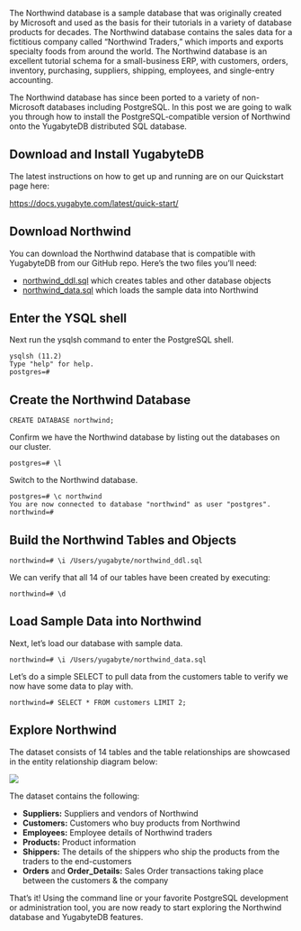 The Northwind database is a sample database that was originally created by Microsoft and used as the basis for their tutorials in a variety of database products for decades. The Northwind database contains the sales data for a fictitious company called “Northwind Traders,” which imports and exports specialty foods from around the world.  The Northwind database is an excellent tutorial schema for a small-business ERP, with customers, orders, inventory, purchasing, suppliers, shipping, employees, and single-entry accounting. 

The Northwind database has since been ported to a variety of non-Microsoft databases including PostgreSQL. In this post we are going to walk you through how to install the PostgreSQL-compatible version of Northwind onto the YugabyteDB distributed SQL database.

## Download and Install YugabyteDB

The latest instructions on how to get up and running are on our Quickstart page here:

https://docs.yugabyte.com/latest/quick-start/

## Download Northwind

You can download the Northwind database that is compatible with YugabyteDB from our GitHub repo. Here’s the two files you’ll need:

* [northwind_ddl.sql](https://raw.githubusercontent.com/Yugabyte/yugabyte-db/master/sample/northwind_ddl.sql) which creates tables and other database objects
* [northwind_data.sql](https://raw.githubusercontent.com/Yugabyte/yugabyte-db/master/sample/northwind_data.sql) which loads the sample data into Northwind

## Enter the YSQL shell

Next run the ysqlsh command to enter the PostgreSQL shell.

```$ ./bin/ysqlsh  --echo-queries
ysqlsh (11.2)
Type "help" for help.
postgres=#
```

## Create the Northwind Database

```
CREATE DATABASE northwind;
```

Confirm we have the Northwind database by listing out the databases on our cluster.

```
postgres=# \l
```

Switch to the Northwind database.

```
postgres=# \c northwind
You are now connected to database "northwind" as user "postgres".
northwind=# 
```

## Build the Northwind Tables and Objects

```
northwind=# \i /Users/yugabyte/northwind_ddl.sql
```
We can verify that all 14 of our tables have been created by executing:

```
northwind=# \d
```

## Load Sample Data into Northwind

Next, let’s load our database with sample data.

```
northwind=# \i /Users/yugabyte/northwind_data.sql
```

Let’s do a simple SELECT to pull data from the customers table to verify we now have some data to play with.

```
northwind=# SELECT * FROM customers LIMIT 2;
```

## Explore Northwind
 
The dataset consists of 14 tables and the table relationships are showcased in the entity relationship diagram below:

![](https://static.packt-cdn.com/products/9781782170907/graphics/0907EN_02_09.jpg)

The dataset contains the following:

* **Suppliers:** Suppliers and vendors of Northwind
* **Customers:** Customers who buy products from Northwind
* **Employees:** Employee details of Northwind traders
* **Products:** Product information
* **Shippers:** The details of the shippers who ship the products from the traders to the end-customers
* **Orders** and **Order_Details:** Sales Order transactions taking place between the customers & the company

That’s it! Using the command line or your favorite PostgreSQL development or administration tool, you are now ready to start exploring the Northwind database and YugabyteDB features.